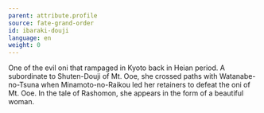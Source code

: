 ```yaml
---
parent: attribute.profile
source: fate-grand-order
id: ibaraki-douji
language: en
weight: 0
---
```


One of the evil oni that rampaged in Kyoto back in Heian period. A subordinate to Shuten-Douji of Mt. Ooe, she crossed paths with Watanabe-no-Tsuna when Minamoto-no-Raikou led her retainers to defeat the oni of Mt. Ooe. In the tale of Rashomon, she appears in the form of a beautiful woman.
